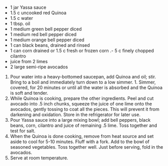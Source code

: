 - 1 jar Yassa sauce
- 1.5 c uncooked red Quinoa
- 1.5 c water
- 1 tbsp. oil
- 1 medium green bell pepper diced
- 1 medium red bell pepper diced
- 1 medium orange bell pepper diced
- 1 can black beans, drained and rinsed
- 1 can corn drained or 1.5 c fresh or frozen corn
.- 5 c finely chopped cilantro
- juice from 2 limes
- 2 large semi-ripe avocados

1. Pour water into a heavy-bottomed saucepan, add Quinoa and oil; stir. Bring to a boil and immediately turn down to a low simmer. 1. Simmer, covered, for 20 minutes or until all the water is absorbed and the Quinoa is soft and tender.
1. While Quinoa is cooking, prepare the other ingredients. Peel and cut avocado into .5 inch chunks, squeeze the juice of one lime onto the avocados, gently tossing to coat all the pieces. This will prevent it from darkening and oxidation. Store in the refrigerator for later use.
1. Pour Yassa sauce into a large mixing bowl; add bell peppers, black beans, corn, cilantro and juice of remaining .5 lime. Toss together and test for salt.
1. When the Quinoa is done cooking, remove from heat source and set aside to cool for 5-10 minutes. Fluff with a fork. Add to the bowl of seasoned vegetables. Toss together well. Just before serving, fold in the avocados.
1. Serve at room temperature.
